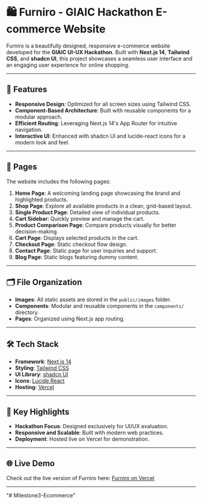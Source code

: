 # 🛍️ Furniro - GIAIC Hackathon E-commerce Website

Furniro is a beautifully designed, responsive e-commerce website developed for the **GIAIC UI-UX Hackathon**. Built with **Next.js 14**, **Tailwind CSS**, and **shadcn UI**, this project showcases a seamless user interface and an engaging user experience for online shopping.

---

## 🚀 Features

- **Responsive Design**: Optimized for all screen sizes using Tailwind CSS.
- **Component-Based Architecture**: Built with reusable components for a modular approach.
- **Efficient Routing**: Leveraging Next.js 14's App Router for intuitive navigation.
- **Interactive UI**: Enhanced with shadcn UI and lucide-react icons for a modern look and feel.

---

## 📄 Pages

The website includes the following pages:

1. **Home Page**: A welcoming landing page showcasing the brand and highlighted products.
2. **Shop Page**: Explore all available products in a clean, grid-based layout.
3. **Single Product Page**: Detailed view of individual products.
4. **Cart Sidebar**: Quickly preview and manage the cart.
5. **Product Comparison Page**: Compare products visually for better decision-making.
6. **Cart Page**: Displays selected products in the cart.
7. **Checkout Page**: Static checkout flow design.
8. **Contact Page**: Static page for user inquiries and support.
9. **Blog Page**: Static blogs featuring dummy content.

---

## 🗂️ File Organization

- **Images**: All static assets are stored in the `public/images` folder.
- **Components**: Modular and reusable components in the `components/` directory.
- **Pages**: Organized using Next.js app routing.

---

## 🛠️ Tech Stack

- **Framework**: [Next.js 14](https://nextjs.org/)
- **Styling**: [Tailwind CSS](https://tailwindcss.com/)
- **UI Library**: [shadcn UI](https://ui.shadcn.dev/)
- **Icons**: [Lucide React](https://lucide.dev/)
- **Hosting**: [Vercel](https://vercel.com/)

---

## 🎯 Key Highlights

- **Hackathon Focus**: Designed exclusively for UI/UX evaluation.
- **Responsive and Scalable**: Built with modern web practices.
- **Deployment**: Hosted live on Vercel for demonstration.

---

## 🌐 Live Demo

Check out the live version of Furniro here: [Furniro on Vercel](https://furniro-ecommerce-sabeh.vercel.app/)

---
"# Milestone3-Ecommerce" 
